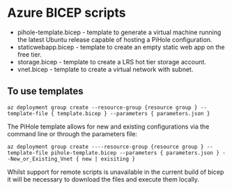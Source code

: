 # Azure BICEP scripts

- pihole-template.bicep - template to generate a virtual machine running the latest Ubuntu release capable of hosting a PiHole configuration.
- staticwebapp.bicep - template to create an empty static web app on the free tier.
- storage.bicep - template to create a LRS hot tier storage account.
- vnet.bicep - template to create a virtual network with subnet.

## To use templates
`az deployment group create --resource-group {resource group } --template-file { template.bicep } --parameters { parameters.json }`

The PiHole template allows for new and existing configurations via the command line or through the parameters file:

`az deployment group create ----resource-group {resource group } --template-file pihole-template.bicep --parameters { parameters.json } --New_or_Existing_Vnet { new | exisiting }`


Whilst support for remote scripts is unavailable in the current build of bicep it will be necessary to download the files and execute them locally.
